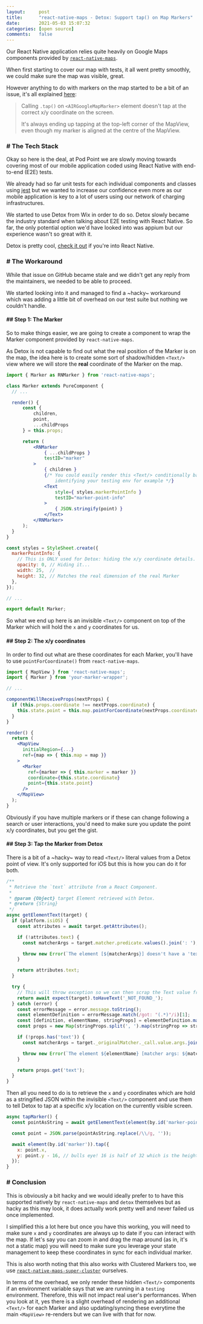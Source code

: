 ```yaml
---
layout:     post
title:      "react-native-maps - Detox: Support tap() on Map Markers"
date:       2021-05-03 15:07:32
categories: [open source]
comments:   false
---
```


Our React Native application relies quite heavily on Google Maps components provided by [`react-native-maps`](https://github.com/react-native-maps/react-native-maps).

When first starting to cover our map with tests, it all went pretty smoothly, we could make sure the map was visible, great.

However anything to do with markers on the map started to be a bit of an issue, it's all explained [here](https://github.com/react-native-maps/react-native-maps/issues/3632#issuecomment-834132429):

> Calling `.tap()` on `<AIRGoogleMapMarker>` element doesn't tap at the correct x/y coordinate on the screen.
>
> It's always ending up tapping at the top-left corner of the MapView, even though my marker is aligned at the centre of the MapView.

<!--more-->

### # The Tech Stack

Okay so here is the deal, at Pod Point we are slowly moving towards covering most of our mobile application coded using React Native with end-to-end (E2E) tests.

We already had so far unit tests for each individual components and classes using [jest](https://jestjs.io) but we wanted to increase our confidence even more as our mobile application is key to a lot of users using our network of charging infrastructures.

We started to use Detox from Wix in order to do so. Detox slowly became the industry standard when talking about E2E testing with React Native. So far, the only potential option we'd have looked into was appium but our experience wasn't so great with it.

Detox is pretty cool, [check it out](https://github.com/wix/Detox) if you're into React Native.

### # The Workaround

While that issue on GitHub became stale and we didn't get any reply from the maintainers, we needed to be able to proceed.

We started looking into it and managed to find a ~hacky~ workaround which was adding a little bit of overhead on our test suite but nothing we couldn't handle.

#### ## Step 1: The Marker

So to make things easier, we are going to create a component to wrap the Marker component provided by `react-native-maps`.

As Detox is not capable to find out what the real position of the Marker is on the map, the idea here is to create some sort of shadow/hidden `<Text/>` view where we will store the **real** coordinate of the Marker on the map.

```jsx
import { Marker as RNMarker } from 'react-native-maps';

class Marker extends PureComponent {
  // ...

  render() {
      const {
          children,
          point,
          ...childProps
      } = this.props;

      return (
          <RNMarker
              { ...childProps }
              testID="marker"
          >
              { children }
              {/* You could easily render this <Text/> conditionally based on an ENV var
                  identifying your testing env for example */}
              <Text
                  style={ styles.markerPointInfo }
                  testID="marker-point-info"
              >
                  { JSON.stringify(point) }
              </Text>
          </RNMarker>
      );
  }
}

const styles = StyleSheet.create({
  markerPointInfo: {
    // This is ONLY used for Detox: hiding the x/y coordinate details.
    opacity: 0, // Hiding it...
    width: 25,  //
    height: 32, // Matches the real dimension of the real Marker
  },
});

// ...

export default Marker;
```

So what we end up here is an invisible `<Text/>` component on top of the Marker which will hold the `x` and `y` coordinates for us.

#### ## Step 2: The x/y coordinates

In order to find out what are these coordinates for each Marker, you'll have to use `pointForCoordinate()` from `react-native-maps`.

```jsx
import { MapView } from 'react-native-maps';
import { Marker } from 'your-marker-wrapper';

// ...

componentWillReceiveProps(nextProps) {
  if (this.props.coordinate !== nextProps.coordinate) {
    this.state.point = this.map.pointForCoordinate(nextProps.coordinate);
  }
}

render() {
  return (
    <MapView
      initialRegion={...}
      ref={map => { this.map = map }}
    >
      <Marker
        ref={marker => { this.marker = marker }}
        coordinate={this.state.coordinate}
        point={this.state.point}
      />
    </MapView>
  );
}
```

Obviously if you have multiple markers or if these can change following a search or user interactions, you'd need to make sure you update the point x/y coordinates, but you get the gist.

#### ## Step 3: Tap the Marker from Detox

There is a bit of a ~hacky~ way to read `<Text/>` literal values from a Detox point of view. It's only supported for iOS but this is how you can do it for both.

```js
/**
 * Retrieve the `text` attribute from a React Component.
 *
 * @param {Object} target Element retrieved with Detox.
 * @return {String}
 */
async getElementText(target) {
  if (platform.isiOS) {
    const attributes = await target.getAttributes();

    if (!attributes.text) {
      const matcherArgs = target.matcher.predicate.values().join(': ');

      throw new Error(`The element [${matcherArgs}] doesn't have a 'text' attribute.`);
    }

    return attributes.text;
  }

  try {
    // This will throw exception so we can then scrap the Text value from the message.
    return await expect(target).toHaveText('_NOT_FOUND_');
  } catch (error) {
    const errorMessage = error.message.toString();
    const elementDefinition = errorMessage.match(/got: "(.*)"/i)[1];
    const [definition, elementName, stringProps] = elementDefinition.match(/^(.*?){(.*?)}$/i);
    const props = new Map(stringProps.split(', ').map(stringProp => stringProp.split('=')));

    if (!props.has('text')) {
      const matcherArgs = target._originalMatcher._call.value.args.join(', ');

      throw new Error(`The element ${elementName} [matcher args: ${matcherArgs}] doesn't have a 'text' attribute.`);
    }

    return props.get('text');
  }
}
```

Then all you need to do is to retrieve the `x` and `y` coordinates which are hold as a stringified JSON within the invisible `<Text/>` component and use them to tell Detox to tap at a specific x/y location on the currently visible screen.

```js
async tapMarker() {
  const pointAsString = await getElementText(element(by.id('marker-point-info')));

  const point = JSON.parse(pointAsString.replace(/\\/g, ''));

  await element(by.id('marker')).tap({
    x: point.x,
    y: point.y - 16, // bulls eye! 16 is half of 32 which is the height of our Marker
  });
}
```

### # Conclusion

This is obviously a bit hacky and we would ideally prefer to to have this supported natively by `react-native-maps` and `detox` themselves but as hacky as this may look, it does actually work pretty well and never failed us once implemented.

I simplified this a lot here but once you have this working, you will need to make sure `x` and `y` coordinates are always up to date if you can interact with the map. If let's say you can zoom in and drag the map around (as in, it's not a static map) you will need to make sure you leverage your state management to keep these coordinates in sync for each individual marker.

This is also worth noting that this also works with Clustered Markers too, we use [`react-native-maps-super-cluster`](https://github.com/novalabio/react-native-maps-super-cluster) ourselves.

In terms of the overhead, we only render these hidden `<Text/>` components if an environment variable says that we are running in a `testing` environment. Therefore, this will not impact real user's performances. When you look at it, yes there is a slight overhead of rendering an additional `<Text/>` for each Marker and also updating/syncing these everytime the main `<MapView>` re-renders but we can live with that for now.
